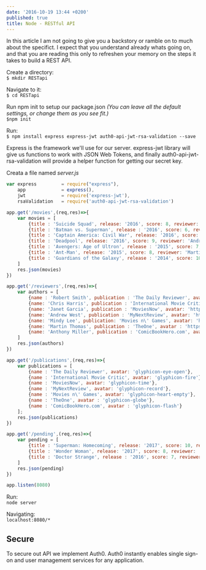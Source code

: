 ```yaml
---
date: '2016-10-19 13:44 +0200'
published: true
title: Node - RESTful API
---
```

In this article I am not going to give you a backstory or ramble on to much about the specifict. I expect that you understand already whats going on, and that you are reading this only to refreshen your memory on the steps it takes to build a REST API.

Create a directory:  
`$ mkdir RESTapi` 

Navigate to it:  
`$ cd RESTapi` 

Run npm init to setup our package.json *(You can leave all the default settings, or change them as you see fit.)*  
`$npm init`   

Run:  
`$ npm install express express-jwt auth0-api-jwt-rsa-validation --save` 

Express is the framework we'll use for our server. express-jwt library will give us functions to work with JSON Web Tokens, and finally auth0-api-jwt-rsa-validation will provide a helper function for getting our secret key.

Creata a file named *server.js*

```javascript
var express         = require("express"),
    app             = express(),
    jwt             = require('express-jwt'),
    rsaValidation   = require('auth0-api-jwt-rsa-validation')

app.get('/movies',(req,res)=>{
    var movies = [
        {title : 'Suicide Squad', release: '2016', score: 8, reviewer: 'Robert Smith', publication : 'The Daily Reviewer'},
        {title : 'Batman vs. Superman', release : '2016', score: 6, reviewer: 'Chris Harris', publication : 'International Movie Critic'},
        {title : 'Captain America: Civil War', release: '2016', score: 9, reviewer: 'Janet Garcia', publication : 'MoviesNow'},
        {title : 'Deadpool', release: '2016', score: 9, reviewer: 'Andrew West', publication : 'MyNextReview'},
        {title : 'Avengers: Age of Ultron', release : '2015', score: 7, reviewer: 'Mindy Lee', publication: 'Movies n\' Games'},
        {title : 'Ant-Man', release: '2015', score: 8, reviewer: 'Martin Thomas', publication : 'TheOne'},
        {title : 'Guardians of the Galaxy', release : '2014', score: 10, reviewer: 'Anthony Miller', publication : 'ComicBookHero.com'},
    ]
    res.json(movies)
})

app.get('/reviewers',(req,res)=>{
    var authors = [
        {name : 'Robert Smith', publication : 'The Daily Reviewer', avatar: 'https://s3.amazonaws.com/uifaces/faces/twitter/angelcolberg/128.jpg'},
        {name: 'Chris Harris', publication : 'International Movie Critic', avatar: 'https://s3.amazonaws.com/uifaces/faces/twitter/bungiwan/128.jpg'},
        {name: 'Janet Garcia', publication : 'MoviesNow', avatar: 'https://s3.amazonaws.com/uifaces/faces/twitter/grrr_nl/128.jpg'},
        {name: 'Andrew West', publication : 'MyNextReview', avatar: 'https://s3.amazonaws.com/uifaces/faces/twitter/d00maz/128.jpg'},
        {name: 'Mindy Lee', publication: 'Movies n\' Games', avatar: 'https://s3.amazonaws.com/uifaces/faces/twitter/laurengray/128.jpg'},
        {name: 'Martin Thomas', publication : 'TheOne', avatar : 'https://s3.amazonaws.com/uifaces/faces/twitter/karsh/128.jpg'},
        {name: 'Anthony Miller', publication : 'ComicBookHero.com', avatar : 'https://s3.amazonaws.com/uifaces/faces/twitter/9lessons/128.jpg'}
    ]
    res.json(authors)
})

app.get('/publications',(req,res)=>{
    var publications = [
        {name : 'The Daily Reviewer', avatar: 'glyphicon-eye-open'},
        {name : 'International Movie Critic', avatar: 'glyphicon-fire'},
        {name : 'MoviesNow', avatar: 'glyphicon-time'},
        {name : 'MyNextReview', avatar: 'glyphicon-record'},
        {name : 'Movies n\' Games', avatar: 'glyphicon-heart-empty'},
        {name : 'TheOne', avatar : 'glyphicon-globe'},
        {name : 'ComicBookHero.com', avatar : 'glyphicon-flash'}
    ];
    res.json(publications)
})

app.get('/pending',(req,res)=>{
    var pending = [
        {title : 'Superman: Homecoming', release: '2017', score: 10, reviewer: 'Chris Harris', publication: 'International Movie Critic'},
        {title : 'Wonder Woman', release: '2017', score: 8, reviewer: 'Martin Thomas', publication : 'TheOne'},
        {title : 'Doctor Strange', release : '2016', score: 7, reviewer: 'Anthony Miller', publication : 'ComicBookHero.com'}
    ]
    res.json(pending)
})

app.listen(8080)
```

Run:  
`node server` 

Navigating:  
`localhost:8080/*`

## Secure

To secure out API we implement Auth0. Auth0 instantly enables single sign-on and user management services for any application.